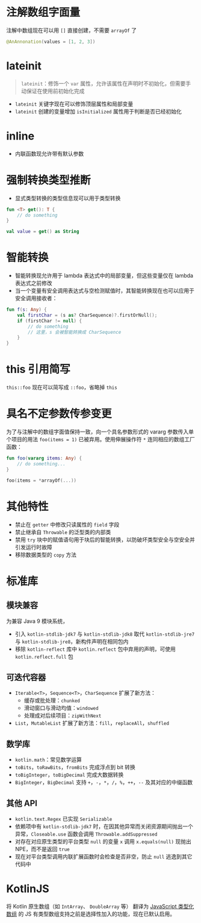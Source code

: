 
# 注解数组字面量

注解中数组现在可以用 `[]` 直接创建，不需要 `arrayOf` 了

```kotlin
@AnAnnonation(values = [1, 2, 3])
```

# lateinit

> `lateinit`：修饰一个 `var` 属性，允许该属性在声明时不初始化，但需要手动保证在使用前初始化完成

- `lateinit` 关键字现在可以修饰顶层属性和局部变量
- `lateinit` 创建的变量增加 `isInitialized` 属性用于判断是否已经初始化

# inline

- 内联函数现允许带有默认参数

# 强制转换类型推断

- 显式类型转换的类型信息现可以用于类型转换

```kotlin
fun <T> get(): T {  
    // do something  
}

val value = get() as String
```

# 智能转换

- 智能转换现允许用于 lambda 表达式中的局部变量，但这些变量仅在 lambda 表达式之前修改
- 当一个变量有安全调用表达式与空检测赋值时，其智能转换现在也可以应用于安全调用接收者：

```kotlin
fun f(s: Any) {
    val firstChar = (s as? CharSequence)?.firstOrNull();
    if (firstChar != null) {
        // do something
        // 这里，s 会被智能转换成 CharSequence
    }
}
```

# this 引用简写

`this::foo` 现在可以简写成 `::foo`，省略掉 `this`

# 具名不定参数传参变更

为了与注解中的数组字面值保持一致，向一个具名参数形式的 vararg 参数传入单个项目的用法 `foo(items = 1)` 已被弃用。使用伸展操作符 `*` 连同相应的数组工厂函数：

```kotlin
fun foo(vararg items: Any) {
    // do something...
}

foo(items = *arrayOf(...))
```

# 其他特性

- 禁止在 `getter` 中修改只读属性的 `field` 字段
- 禁止继承自 `Throwable` 的泛型类的内部类
- 禁用 `try` 块中的赋值语句用于块后的智能转换，以防破坏类型安全与空安全并引发运行时故障
- 移除数据类型的 `copy` 方法

# 标准库

## 模块兼容

为兼容 Java 9 模块系统，
- 引入 `kotlin-stdlib-jdk7`  与 `kotlin-stdlib-jdk8` 取代 `kotlin-stdlib-jre7` 与 `kotlin-stdlib-jre8`，新构件声明在相同包内
- 移除 `kotlin-reflect` 库中 `kotlin.reflect` 包中弃用的声明，可使用 `kotlin.reflect.full` 包

## 可迭代容器

- `Iterable<T>`，`Sequence<T>`，`CharSequence` 扩展了新方法：
	- 缓存或批处理：`chunked`
	- 滑动窗口与滑动均值：`windowed`
	- 处理成对后续项目：`zipWithNext`
- `List`，`MutableList` 扩展了新方法：`fill`，`replaceAll`，`shuffled`

## 数学库

- `kotlin.math`：常见数学运算
- `toBits`，`toRawBits`，`fromBits` 完成浮点到 bit 转换
- `toBigInteger`，`toBigDecimal` 完成大数据转换
- `BigInteger`，`BigDecimal` 支持 `+`，`-`，`*`，`/`，`%`，`++`，`--` 及其对应的中缀函数

## 其他 API

- `kotlin.text.Regex` 已实现 `Serializable`
- 依赖项中有 `kotlin-stdlib-jdk7` 时，在因其他异常而关闭资源期间抛出一个异常，`Closeable.use` 函数会调用 `Throwable.addSuppressed` 
- 对存在对应原生类型的平台类型 `null` 的变量 `x` 调用 `x.equals(null)` 现抛出 NPE，而不是返回 `true`
- 现在对平台类型调用内联扩展函数时会检查是否非空，防止 `null` 逃逸到其它代码中

# KotlinJS

将 Kotlin 原生数组（如 `IntArray`、 `DoubleArray` 等） 翻译为 [JavaScript 类型化数组](https://developer.mozilla.org/zh-CN/docs/Web/JavaScript/Typed_arrays) 的 JS 有类型数组支持之前是选择性加入的功能，现在已默认启用。